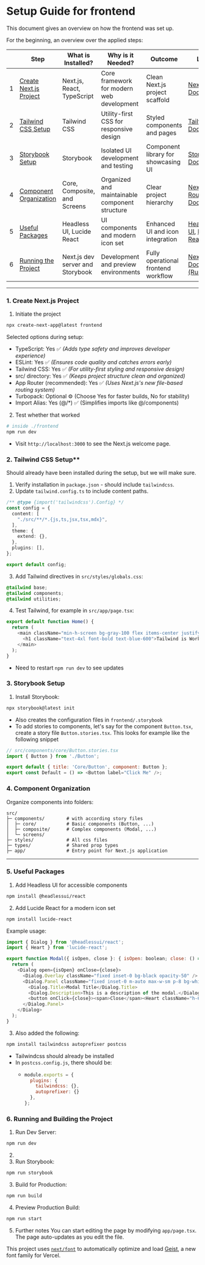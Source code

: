 # Setup Guide for frontend

This document gives an overview on how the frontend was set up.

For the beginning, an overview over the applied steps:

|   | Step                                                       | What is Installed?               | Why is it Needed?                              | Outcome                             | Link                                                                        |
|---|------------------------------------------------------------|----------------------------------|------------------------------------------------|-------------------------------------|-----------------------------------------------------------------------------|
| 1 | [Create Next.js Project](#1-create-nextjs-project)         | Next.js, React, TypeScript       | Core framework for modern web development      | Clean Next.js project scaffold      | [Next.js Docs](https://nextjs.org/docs)                                     |
| 2 | [Tailwind CSS Setup](#2-tailwind-css-setup)                | Tailwind CSS                     | Utility-first CSS for responsive design        | Styled components and pages         | [Tailwind Docs](https://tailwindcss.com/docs)                               |
| 3 | [Storybook Setup](#3-storybook-setup)                      | Storybook                        | Isolated UI development and testing            | Component library for showcasing UI | [Storybook Docs](https://storybook.js.org/docs/react)                       |
| 4 | [Component Organization](#4-component-organization)        | Core, Composite, and Screens     | Organized and maintainable component structure | Clear project hierarchy             | [Next.js Routing Docs](https://nextjs.org/docs/routing/introduction)        |
| 5 | [Useful Packages](#5-useful-packages)                      | Headless UI, Lucide React        | UI components and modern icon set              | Enhanced UI and icon integration    | [Headless UI](https://headlessui.com/), [Lucide React](https://lucide.dev/) |
| 6 | [Running the Project](#6-running-and-building-the-project) | Next.js dev server and Storybook | Development and preview environments           | Fully operational frontend workflow | [Next.js Docs (Running)](https://nextjs.org/docs/getting-started)           |

---

### 1. Create Next.js Project
1. Initiate the project
```bash
npx create-next-app@latest frontend
```
Selected options during setup:
- TypeScript: Yes ✅ *(Adds type safety and improves developer experience)*
- ESLint: Yes ✅ *(Ensures code quality and catches errors early)*
- Tailwind CSS: Yes ✅ *(For utility-first styling and responsive design)*
- src/ directory: Yes ✅ *(Keeps project structure clean and organized)*
- App Router (recommended): Yes ✅ *(Uses Next.js's new file-based routing system)*
- Turbopack: Optional ⚙️ (Choose Yes for faster builds, No for stability)
- Import Alias: Yes (@/*) ✅ (Simplifies imports like @/components)

2. Test whether that worked
```bash
# inside ./frontend
npm run dev
```
- Visit `http://localhost:3000` to see the Next.js welcome page.

### 2. Tailwind CSS Setup**
Should already have been installed during the setup, but we will make sure.

1. Verify installation in `package.json` - should include `tailwindcss`.
2. Update `tailwind.config.ts` to include content paths.
```typescript
/** @type {import('tailwindcss').Config} */
const config = {
  content: [
    "./src/**/*.{js,ts,jsx,tsx,mdx}",
  ],
  theme: {
    extend: {},
  },
  plugins: [],
};

export default config;
```

3. Add Tailwind directives in `src/styles/globals.css`:
```css
@tailwind base;
@tailwind components;
@tailwind utilities;
```

4. Test Tailwind, for example in `src/app/page.tsx`:
```javascript
export default function Home() {
  return (
    <main className="min-h-screen bg-gray-100 flex items-center justify-center">
      <h1 className="text-4xl font-bold text-blue-600">Tailwind is Working! 🎨</h1>
    </main>
  );
}
```
- Need to restart `npm run dev` to see updates

### 3. Storybook Setup
1. Install Storybook:
```bash
npx storybook@latest init
```
- Also creates the configuration files in `frontend/.storybook`
- To add stories to components, let's say for the component `Button.tsx`, create a story file `Button.stories.tsx`. This looks for example like the following snippet

```javascript
// src/components/core/Button.stories.tsx
import { Button } from './Button';

export default { title: 'Core/Button', component: Button };
export const Default = () => <Button label="Click Me" />;
```

### 4. Component Organization
Organize components into folders:
```
src/
├─ components/        # with according story files
│  ├─ core/           # Basic components (Button, ...)
│  ├─ composite/      # Complex components (Modal, ...)
│  └─ screens/        
├─ styles/            # All css files
├─ types/             # Shared prop types
├─ app/               # Entry point for Next.js application
```

---

### 5. Useful Packages
1. Add Headless UI for accessible components
```bash
npm install @headlessui/react
```
2. Add Lucide React for a modern icon set
```bash
npm install lucide-react
```

Example usage:
```javascript
import { Dialog } from '@headlessui/react';
import { Heart } from 'lucide-react';

export function Modal({ isOpen, close }: { isOpen: boolean; close: () => void }) {
  return (
    <Dialog open={isOpen} onClose={close}>
      <Dialog.Overlay className="fixed inset-0 bg-black opacity-50" />
      <Dialog.Panel className="fixed inset-0 m-auto max-w-sm p-8 bg-white">
        <Dialog.Title>Modal Title</Dialog.Title>
        <Dialog.Description>This is a description of the modal.</Dialog.Description>
        <button onClick={close}><span>Close</span><Heart className="h-6 w-6 text-red-500" /></button>
      </Dialog.Panel>
    </Dialog>
  );
}
```

3. Also added the following:
```bash
npm install tailwindcss autoprefixer postcss
```
- Tailwindcss should already be installed
- In `postcss.config.js`, there should be:
  - ```javascript
    module.exports = {
      plugins: {
        tailwindcss: {},
        autoprefixer: {}
      },
    };
    ```

### 6. Running and Building the Project
1. Run Dev Server:
```bash
npm run dev
```
2. 
3. Run Storybook:
```bash
npm run storybook
```

3. Build for Production:
```bash
npm run build
```

4. Preview Production Build:
```bash
npm run start
```

5. Further notes
You can start editing the page by modifying `app/page.tsx`. The page auto-updates as you edit the file.

This project uses [`next/font`](https://nextjs.org/docs/app/building-your-application/optimizing/fonts) to automatically optimize and load [Geist](https://vercel.com/font), a new font family for Vercel.
